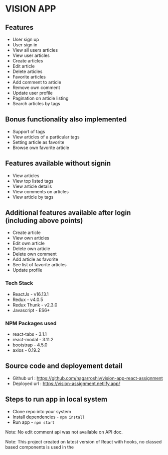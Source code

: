 # VISION APP

## Features

 * User sign up
 * User sign in
 * View all users articles
 * View user articles
 * Create articles
 * Edit article
 * Delete articles
 * Favorite articles
 * Add comment to article
 * Remove own comment
 * Update user profile
 * Pagination on article listing
 * Search articles by tags

## Bonus functionality also implemented
 * Support of tags
 * View articles of a particular tags
 * Setting article as favorite
 * Browse own favorite article

## Features available without signin
 
 * View articles
 * View top listed tags
 * View article details
 * View comments on articles
 * View article by tags

## Additional features available after login (including above points)

 * Create article
 * View own articles
 * Edit own article
 * Delete own article
 * Delete own comment
 * Add article as favorite
 * See list of favorite articles
 * Update profile

### Tech Stack
 - ReactJs - v16.13.1 
 - Redux - v4.0.5
 - Redux Thunk - v2.3.0
 - Javascript - ES6+

### NPM Packages used
 - react-tabs - 3.1.1
 - react-modal - 3.11.2
 - bootstrap - 4.5.0
 - axios - 0.19.2

## Source code and deployement detail
 - Github url : https://github.com/nagarroshiv/vision-app-react-assignment
 - Deployed url : https://vision-assignment.netlify.app/ 

## Steps to run app in local system
 - Clone repo into your system
 - Install dependencies - `npm install`
 - Run app - `npm start`

Note: No edit comment api was not available on API doc.

Note: This project created on latest version of React with hooks, no classed based components is used in the